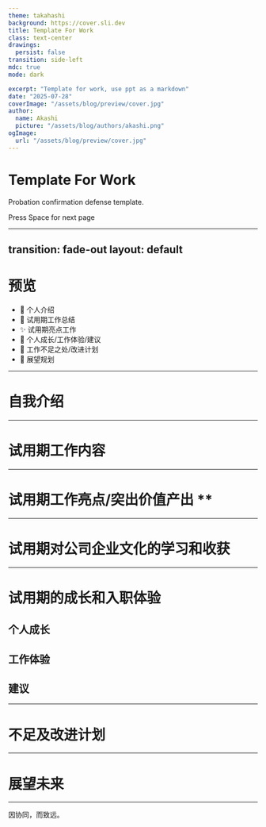 ```yaml
---
theme: takahashi
background: https://cover.sli.dev
title: Template For Work
class: text-center
drawings:
  persist: false
transition: side-left
mdc: true
mode: dark

excerpt: "Template for work, use ppt as a markdown"
date: "2025-07-28"
coverImage: "/assets/blog/preview/cover.jpg"
author:
  name: Akashi
  picture: "/assets/blog/authors/akashi.png"
ogImage:
  url: "/assets/blog/preview/cover.jpg"
---
```


# Template For Work

Probation confirmation defense template.

<div @click="$slidev.nav.next" class="mt-12 py-1" hover:bg="white  op-10">
  Press Space for next page <carbon:arrow-right />
</div>

---
transition: fade-out
layout: default
---

# 预览

- 🤵 个人介绍
- 🎨 试用期工作总结
- ✨ 试用期亮点工作
- 🎁 个人成长/工作体验/建议
- 🎈 工作不足之处/改进计划
- 🎉 展望规划

---

# 自我介绍

---

# 试用期工作内容

---

# 试用期工作亮点/突出价值产出 **

---

# 试用期对公司企业文化的学习和收获

---

# 试用期的成长和入职体验

## 个人成长

## 工作体验

## 建议

---

# 不足及改进计划

---

# 展望未来

---

因协同，而致远。

